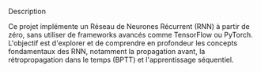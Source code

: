 Description 

Ce projet implémente un Réseau de Neurones Récurrent (RNN) à partir de zéro, sans utiliser de frameworks avancés comme TensorFlow ou PyTorch. L'objectif est d'explorer et de comprendre en profondeur les concepts fondamentaux des RNN, notamment la propagation avant, la rétropropagation dans le temps (BPTT) et l'apprentissage séquentiel.
